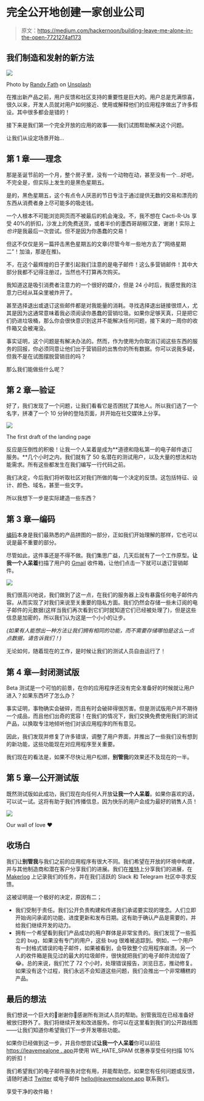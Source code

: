 # 完全公开地创建一家创业公司

> 原文：<https://medium.com/hackernoon/building-leave-me-alone-in-the-open-7721274af173>

## 我们制造和发射的新方法

![](img/1e51b33d633e6ec40f0d1937581e49f5.png)

Photo by [Randy Fath](https://unsplash.com/photos/ymf4_9Y9S_A?utm_source=unsplash&utm_medium=referral&utm_content=creditCopyText) on [Unsplash](https://unsplash.com/?utm_source=unsplash&utm_medium=referral&utm_content=creditCopyText)

在推出新产品之前，用户反馈和社区支持的重要性是巨大的。用户总是充满惊喜，很久以来，开发人员就对用户如何接近、使用或解释他们的应用程序做出了许多假设。其中很多都会是错的！

接下来是我们第一个完全开放的应用的故事——我们试图帮助解决这个问题。

让我们从设定场景开始…

## 第 1 章——理念

那是圣诞节前的一个月，整个房子里，没有一个动物在动，甚至没有一个…好吧，不完全是，但实际上发生的是黑色星期五。

是的，黑色星期五，这个有点令人厌恶的节日专注于通过提供无数的交易和漂亮的东西从消费者身上尽可能多的吸走钱。

一个人根本不可能浏览网页而不被最后的机会淹没。不，我不想在 Cacti-R-Us 享受 40%的折扣，沙发上的免费送货，或者半价的墨西哥胡椒汉堡，谢谢！实际上*也许*是我最后一次尝试。但不是因为你愚蠢的交易！

但这不仅仅是另一篇抨击黑色星期五的文章(尽管今年一些地方去了“网络星期二”！加油，那是在推)。

不，在这个最辉煌的日子里引起我们注意的是电子邮件！这么多营销邮件！其中大部分我都不记得注册过，当然也不打算再次购买。

我知道这是吸引消费者注意力的一个很好的媒介，但是 24 小时后，我感觉我的注意力已经从耳朵里被炸开了。

甚至选择退出或退订这些邮件都是对我能量的消耗。寻找选择退出链接很烦人，尤其是因为这通常意味着我必须阅读你愚蠢的营销垃圾。如果你足够天真，只是把它们扔进垃圾桶，那么你会很快意识到这并不能解决任何问题，接下来的一周你的收件箱又会被淹没。

事实证明，这个问题是有解决办法的。然而，作为使用为你取消订阅这些东西的服务的回报，你必须同意让他们出于营销目的出售你的所有数据。你可以说我多疑，但我不是在试图摆脱营销目的吗？

那么我们能做些什么呢？

## 第 2 章—验证

好了，我们发现了一个问题，让我们看看它是否困扰了其他人。所以我们选了一个名字，拼凑了一个 10 分钟的登陆页面，并开始在社交媒体上分享。

![](img/cb7dd402a5a4aa0a23132c4a788ecaed.png)

The first draft of the landing page

反应是压倒性的积极！让我一个人呆着是成为**道德和隐私第一的电子邮件退订服务。**几个小时之内，我们就有了 50 名潜在的测试用户，以及大量的想法和功能需求。所有这些都发生在我们编写一行代码之前。

我们决定，今后我们将听取社区对我们所做的每一个决定的反馈。这包括特征、设计、颜色、域名，甚至一些文字。

所以我想下一步是实际建造一些东西？

## 第 3 章—编码

[编码](https://hackernoon.com/tagged/coding)本身是我们最熟悉的产品拼图的一部分，正如我们开始理解的那样，它也可以说是最不重要的部分。

尽管如此，这件事还是不得不做。我们集思广益，几天后就有了一个工作原型。**让我一个人呆着**扫描了用户的 [Gmail](https://hackernoon.com/tagged/gmail) 收件箱，让他们点击一下就可以退订营销邮件。

![](img/6c9e06939b6730b6ebd43d2dc7273ed3.png)

我们很高兴地说，我们做到了这一点，在我们的服务器上没有暴露任何电子邮件内容。从而实现了对我们来说至关重要的隐私方面。我们仍然会存储一些未订阅的电子邮件的元数据(这样当我们再次看到它们时就知道它们已经被处理了)，但是这些信息是加密的，所以我们认为这是一个小小的让步。

*(如果有人能想出一种方法让我们拥有相同的功能，而不需要存储哪怕是这么一点点数据，请告诉我们！)*

无论如何，随着现在的工作，是时候让我们的测试人员自由运行了！

## 第 4 章—封闭测试版

Beta 测试是一个可怕的前景，在你的应用程序还没有完全准备好的时候就让用户进入？如果东西坏了怎么办？

事实证明，事物确实会破碎，而且有时会破碎得很厉害。但是测试版用户并不期待一个成品，而且他们出奇的宽容！在我们的情况下，我们交换免费使用我们的测试产品，以换取专注地倾听他们对该应用程序的所有意见。

因此，我们发现并修复了许多错误，调整了用户界面，并推出了一些我们没有想到的新功能，这些功能现在对应用程序至关重要。

我们现在的看法是，如果不尽快让用户松绑，**别管我**的效果还不及现在的一半。

## 第 5 章—公开测试版

既然测试版如此成功，我们现在向任何人开放**让我一个人呆着**。如果你喜欢的话，可以试一试。这将有助于我们传播信息，因为快乐的用户会成为最好的销售人员！

![](img/11e6531041366971dbf17f860b0b2e24.png)

Our wall of love ❤️

## 收场白

我们让**别管我**与我们之前的应用程序有很大不同。我们希望在开放的环境中构建，并与其他制造商和潜在客户分享我们的进展。我们在[推特](https://twitter.com/leavemealoneapp)上分享我们的进展，在 [Makerlog](https://getmakerlog.com/products/leavemealone) 上记录我们的任务，并在我们活跃的 Slack 和 Telegram 社区中寻求反馈。

这被证明是一个极好的决定，原因有二；

*   我们受制于责任。我们公开负责构建和传递我们承诺要实现的理念。人们立即开始询问承诺的功能、进度更新和发布日期。这有助于确认产品是需要的，并给我们继续开发的动力。
*   拥有一个希望看到我们产品成功的用户群体是非常宝贵的。我们发现了一些孤立的 bug，如果没有专门的用户，这些 bug 很难被追踪到。例如，一个用户有一封格式错误的电子邮件，如果被看到，会导致整个应用程序崩溃。另一个人的收件箱是我见过的最大的垃圾邮件，很快就把我们的电子邮件流给毁了😂。总的来说，我们忙了 72 个小时，处理错误报告，浏览日志，推动修复。如果没有这个过程，我们永远不会知道这些问题，我们会推出一个非常糟糕的产品。

## 最后的想法

我们想说一个巨大的🎉谢谢你🎉感谢所有测试人员的帮助。别管我现在已经准备好被放归野外了。我们将继续开发和改进服务。你可以在这里看到我们的公开路线图——让我们知道你希望我们下一步开发哪些功能。

如果你已经做到这一步，并且你想尝试**让我一个人呆着**你可以前往[https://leavemealone . app](https://leavemealone.app/)并使用 WE_HATE_SPAM 优惠券享受任何扫描 10%的折扣！

我们希望我们的电子邮件服务对您有用，并能帮助您。如果您有任何问题或反馈，请随时通过 [Twitter](https://twitter.com/leavemealoneapp) 或电子邮件 [hello@leavemealone.app](mailto:hello@leavemealone.app) 联系我们。

享受干净的收件箱！